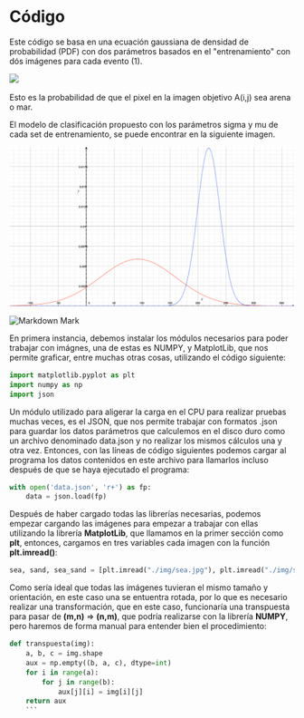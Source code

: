 # Código
Este código se basa en una ecuación gaussiana de densidad de probabilidad (PDF) con dos parámetros basados en el "entrenamiento" con dós imágenes para cada evento (1).

<img src="https://render.githubusercontent.com/render/math?math=P(A_{ij_{objetivo}}| \sigma_{entrenamiento},\mu_{entrenamiento})=\frac{1}{\sqrt{2 \pi \sigma ^2}}e^{\frac{(x-\mu)^2}{2\sigma^2}}">

Esto es la probabilidad de que el pixel en la imagen objetivo A(i,j) sea arena o mar.

El modelo de clasificación propuesto con los parámetros sigma y mu de cada set de entrenamiento, se puede encontrar en la siguiente imagen.

![alt text](https://github.com/devnull404/VV-TECNM/blob/master/work-01/img/modelo.jpg)

![Markdown Mark](/img/modelo.jpg)

En primera instancia, debemos instalar los módulos necesarios para poder trabajar con imágnes, una de estas es NUMPY, y MatplotLib, que nos permite graficar, entre muchas otras cosas, utilizando el código siguiente:  

```python
import matplotlib.pyplot as plt
import numpy as np
import json
```

Un módulo utilizado para aligerar la carga en el CPU para realizar pruebas muchas veces, es el JSON, que nos permite trabajar con formatos .json para guardar los datos parámetros que calculemos en el disco duro como un archivo denominado data.json y no realizar los mismos cálculos una y otra vez. Entonces, con las líneas de código siguientes podemos cargar al programa los datos contenidos en este archivo para llamarlos incluso después de que se haya ejecutado el programa:

```python
with open('data.json', 'r+') as fp:
    data = json.load(fp)
```
Después de haber cargado todas las librerías necesarias, podemos empezar cargando las imágenes para empezar a trabajar con ellas utilizando la librería **MatplotLib**, que llamamos en la primer sección como **plt**, entonces, cargamos en tres variables cada imagen con la función **plt.imread()**:

```python
sea, sand, sea_sand = [plt.imread("./img/sea.jpg"), plt.imread("./img/sand.jpg"), plt.imread("./img/sea_sand.jpg")]
```

Como sería ideal que todas las imágenes tuvieran el mismo tamaño y orientación, en este caso una se entuentra rotada, por lo que es necesario realizar una transformación, que en este caso, funcionaría una transpuesta para pasar de **(m,n)** => **(n,m)**, que podría realizarse con la librería **NUMPY**, pero haremos de forma manual para entender bien el procedimiento:

```python
def transpuesta(img):
    a, b, c = img.shape
    aux = np.empty((b, a, c), dtype=int)
    for i in range(a):
        for j in range(b):
            aux[j][i] = img[i][j]
    return aux
    ```